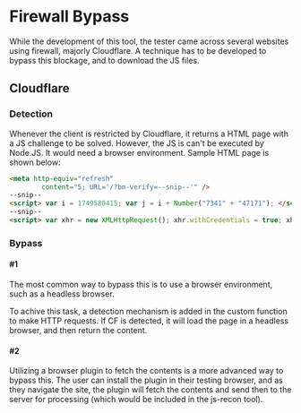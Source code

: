 # Firewall Bypass
While the development of this tool, the tester came across several websites using firewall, majorly Cloudflare. A technique has to be developed to bypass this blockage, and to download the JS files.

## Cloudflare
### Detection
Whenever the client is restricted by Cloudflare, it returns a HTML page with a JS challenge to be solved. However, the JS is can't be executed by Node.JS. It would need a browser environment. Sample HTML page is shown below:

```html
<meta http-equiv="refresh"
        content="5; URL='/?bm-verify=--snip--'" />
--snip--
<script> var i = 1749580415; var j = i + Number("7341" + "47171"); </script>
--snip--
<script> var xhr = new XMLHttpRequest(); xhr.withCredentials = true; xhr.addEventListener("loadend", function () { try { var data = JSON.parse(xhr.responseText); if (data.hasOwnProperty('reload')) { if (data["reload"] == true) { window.location.replace(window.location.href.replace(/[&?]bm-verify=[^#]*/, "")); if (window.location.hash) { window.location.reload(); } } } else if (data.hasOwnProperty(--snip </script>
```

### Bypass
#### #1
The most common way to bypass this is to use a browser environment, such as a headless browser.

To achive this task, a detection mechanism is added in the custom function to make HTTP requests. If CF is detected, it will load the page in a headless browser, and then return the content.

#### #2
Utilizing a browser plugin to fetch the contents is a more advanced way to bypass this. The user can install the plugin in their testing browser, and as they navigate the site, the plugin will fetch the contents and send then to the server for processing (which would be included in the js-recon tool).